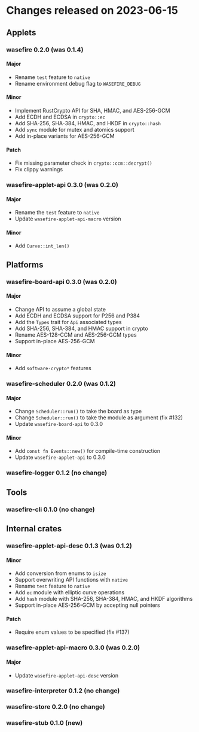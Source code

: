 # Changes released on 2023-06-15

## Applets

### wasefire 0.2.0 (was 0.1.4)

#### Major

- Rename `test` feature to `native`
- Rename environment debug flag to `WASEFIRE_DEBUG`

#### Minor

- Implement RustCrypto API for SHA, HMAC, and AES-256-GCM
- Add ECDH and ECDSA in `crypto::ec`
- Add SHA-256, SHA-384, HMAC, and HKDF in `crypto::hash`
- Add `sync` module for mutex and atomics support
- Add in-place variants for AES-256-GCM

#### Patch

- Fix missing parameter check in `crypto::ccm::decrypt()`
- Fix clippy warnings

### wasefire-applet-api 0.3.0 (was 0.2.0)

#### Major

- Rename the `test` feature to `native`
- Update `wasefire-applet-api-macro` version

#### Minor

- Add `Curve::int_len()`

## Platforms

### wasefire-board-api 0.3.0 (was 0.2.0)

#### Major

- Change API to assume a global state
- Add ECDH and ECDSA support for P256 and P384
- Add the `Types` trait for `Api` associated types
- Add SHA-256, SHA-384, and HMAC support in crypto
- Rename AES-128-CCM and AES-256-GCM types
- Support in-place AES-256-GCM

#### Minor

- Add `software-crypto*` features

### wasefire-scheduler 0.2.0 (was 0.1.2)

#### Major

- Change `Scheduler::run()` to take the board as type
- Change `Scheduler::run()` to take the module as argument (fix #132)
- Update `wasefire-board-api` to 0.3.0

#### Minor

- Add `const fn Events::new()` for compile-time construction
- Update `wasefire-applet-api` to 0.3.0

### wasefire-logger 0.1.2 (no change)
## Tools

### wasefire-cli 0.1.0 (no change)
## Internal crates

### wasefire-applet-api-desc 0.1.3 (was 0.1.2)

#### Minor

- Add conversion from enums to `isize`
- Support overwriting API functions with `native`
- Rename `test` feature to `native`
- Add `ec` module with elliptic curve operations
- Add `hash` module with SHA-256, SHA-384, HMAC, and HKDF algorithms
- Support in-place AES-256-GCM by accepting null pointers

#### Patch

- Require enum values to be specified (fix #137)

### wasefire-applet-api-macro 0.3.0 (was 0.2.0)

#### Major

- Update `wasefire-applet-api-desc` version

### wasefire-interpreter 0.1.2 (no change)
### wasefire-store 0.2.0 (no change)
### wasefire-stub 0.1.0 (new)

